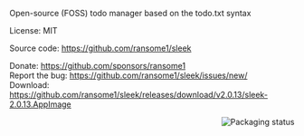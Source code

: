 Open-source (FOSS) todo manager based on the todo.txt syntax

License: MIT

Source code: https://github.com/ransome1/sleek

Donate: https://github.com/sponsors/ransome1  
Report the bug: https://github.com/ransome1/sleek/issues/new/  
Download: https://github.com/ransome1/sleek/releases/download/v2.0.13/sleek-2.0.13.AppImage

<a href="https://repology.org/project/sleek/versions">
    <img src="https://repology.org/badge/vertical-allrepos/sleek.svg" alt="Packaging status" align="right">
</a>